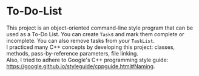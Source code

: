 # To-Do-List

This project is an object-oriented command-line style program that can be used as a To-Do List. You can create `Task`s and mark them complete or incomplete. You can also remove tasks from your `TaskList`.  
I practiced many C++ concepts by developing this project: classes, methods, pass-by-reference parameters, file linking.  
Also, I tried to adhere to Google's C++ programming style guide: https://google.github.io/styleguide/cppguide.html#Naming.  
